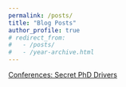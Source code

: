 ```yaml
---
permalink: /posts/
title: "Blog Posts"
author_profile: true
# redirect_from: 
#   - /posts/
#   - /year-archive.html
---
```


[Conferences: Secret PhD Drivers](https://blogs.egu.eu/divisions/gd/2019/03/01/conferences-secret-phd-drivers/)


